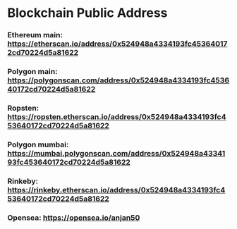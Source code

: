 # Blockchain Public Address

### Ethereum main: https://etherscan.io/address/0x524948a4334193fc453640172cd70224d5a81622
### Polygon main: https://polygonscan.com/address/0x524948a4334193fc453640172cd70224d5a81622
### Ropsten: https://ropsten.etherscan.io/address/0x524948a4334193fc453640172cd70224d5a81622
### Polygon mumbai: https://mumbai.polygonscan.com/address/0x524948a4334193fc453640172cd70224d5a81622
### Rinkeby: https://rinkeby.etherscan.io/address/0x524948a4334193fc453640172cd70224d5a81622

### Opensea: https://opensea.io/anjan50
